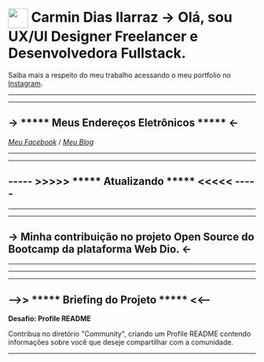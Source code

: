 <h1>
    <a href="https://www.dio.me/">
     <img align="center" width="40px" src="https://hermes.digitalinnovation.one/assets/diome/logo-minimized.png"></a>
    <span> Carmin Dias Ilarraz -> 
    Olá, sou UX/UI Designer Freelancer e Desenvolvedora Fullstack.</span>
</h1>

Saiba mais a respeito do meu trabalho acessando o meu portfolio no [Instagram](https://www.istagram.com/carmin_portfolio).

************************************************************************************************************************
************************************************************************************************************************

## -> ***** Meus Endereços Eletrônicos ***** <- ## 
[*Meu Facebook*](https://www.facebook.com/carmin.dsgn) / 
[*Meu Blog*](https://c-blog-techdsgn.blogspot.com) 

************************************************************************************************************************
************************************************************************************************************************

## ----- >>>>> ***** Atualizando ***** <<<<< ----- ## 

************************************************************************************************************************
************************************************************************************************************************

## -> Minha contribuição no projeto Open Source do Bootcamp da plataforma Web Dio. <- ##

************************************************************************************************************************
************************************************************************************************************************

---
## -->> ***** Briefing do Projeto ***** <<-- ##


**Desafio: Profile README**

 Contribua no diretório "Community", criando um Profile README contendo informações sobre você que deseje compartilhar com a comunidade.

**************************************************************************************************************************************************************************************************************************************************************************************************************************************************************************************

